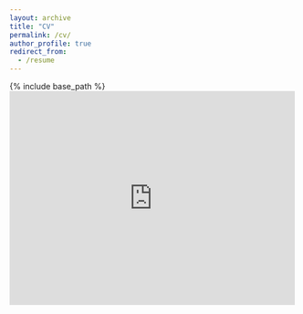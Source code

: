 ```yaml
---
layout: archive
title: "CV"
permalink: /cv/
author_profile: true
redirect_from:
  - /resume
---
```


{% include base_path %}
<embed src="https://gcorlouer.github.io/files/guillaume_corlouer_cv_09_2024_website.pdf" type="application/pdf" width="500" height="375">
